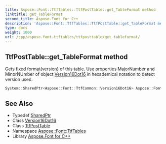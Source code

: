 ```yaml
---
title: Aspose::Font::TtfTables::TtfPostTable::get_TableFormat method
linktitle: get_TableFormat
second_title: Aspose.Font for C++
description: 'Aspose::Font::TtfTables::TtfPostTable::get_TableFormat method. Gets fixed format(version) of this table. Use properties MajorNumber and MinorNUmber of object Version16Dot16 in hexademical notation to detect version used in C++.'
type: docs
weight: 1000
url: /cpp/aspose.font.ttftables/ttfposttable/get_tableformat/
---
```

## TtfPostTable::get_TableFormat method


Gets fixed format(version) of this table. Use properties MajorNumber and MinorNUmber of object [Version16Dot16](../) in hexademical notation to detect version used.

```cpp
System::SharedPtr<Aspose::Font::TtfCommon::Version16Dot16> Aspose::Font::TtfTables::TtfPostTable::get_TableFormat()
```

## See Also

* Typedef [SharedPtr](../../../system/sharedptr/)
* Class [Version16Dot16](../../../aspose.font.ttfcommon/version16dot16/)
* Class [TtfPostTable](../)
* Namespace [Aspose::Font::TtfTables](../../)
* Library [Aspose.Font for C++](../../../)
